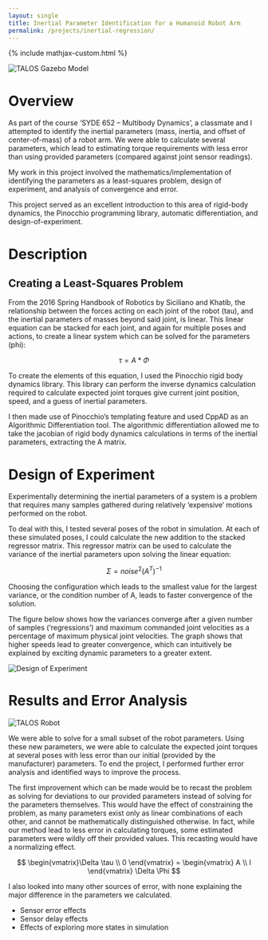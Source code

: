 ```yaml
---
layout: single
title: Inertial Parameter Identification for a Humanoid Robot Arm
permalink: /projects/inertial-regression/
---
```

{% include mathjax-custom.html %}


![TALOS Gazebo Model](/pages/projects/inertial-regression/talos_static_experiment_gazebo.png) 


# Overview

As part of the course ‘SYDE 652 – Multibody Dynamics’, a classmate and I attempted to identify the inertial parameters (mass, inertia, and offset of center-of-mass) of a robot arm. We were able to calculate several parameters, which lead to estimating torque requirements with less error than using provided parameters (compared against joint sensor readings).

My work in this project involved the mathematics/implementation of identifying the parameters as a least-squares problem, design of experiment, and analysis of convergence and error.

This project served as an excellent introduction to this area of rigid-body dynamics, the Pinocchio programming library, automatic differentiation, and design-of-experiment.


# Description

## Creating a Least-Squares Problem

From the 2016 Spring Handbook of Robotics by Siciliano and Khatib, the relationship between the forces acting on each joint of the robot (tau), and the inertial parameters of masses beyond said joint, is linear. This linear equation can be stacked for each joint, and again for multiple poses and actions, to create a linear system which can be solved for the parameters (phi):

 $$  \tau = A*\Phi  $$

To create the elements of this equation, I used the Pinocchio rigid body dynamics library. This library can perform the inverse dynamics calculation required to calculate expected joint torques give current joint position, speed, and a guess of inertial parameters.

I then made use of Pinocchio’s templating feature and used CppAD as an Algorithmic Differentiation tool. The algorithmic differentiation allowed me to take the jacobian of rigid body dynamics calculations in terms of the inertial parameters, extracting the A matrix.


# Design of Experiment

Experimentally determining the inertial parameters of a system is a problem that requires many samples gathered during relatively ‘expensive’ motions performed on the robot.

To deal with this, I tested several poses of the robot in simulation. At each of these simulated poses, I could calculate the new addition to the stacked regressor matrix. This regressor matrix can be used to calculate the variance of the inertial parameters upon solving the linear equation:

 $$  \Sigma= noise^2 (A^T)^{-1}  $$

Choosing the configuration which leads to the smallest value for the largest variance, or the condition number of A, leads to faster convergence of the solution.

The figure below shows how the variances converge after a given number of samples (‘regressions’) and maximum commanded joint velocities as a percentage of maximum physical joint velocities. The graph shows that higher speeds lead to greater convergence, which can intuitively be explained by exciting dynamic parameters to a greater extent.

![Design of Experiment](/Wesley-Fisher/pages/projects/inertial-regression/vel_limits_on_convergence.png) 


# Results and Error Analysis

![TALOS Robot](/Wesley-Fisher/pages/projects/inertial-regression/talos_static_experiment.png)

We were able to solve for a small subset of the robot parameters. Using these new parameters, we were able to calculate the expected joint torques at several poses with less error than our initial (provided by the manufacturer) parameters.  To end the project, I performed further error analysis and identified ways to improve the process.

The first improvement which can be made would be to recast the problem as solving for deviations to our provided parameters instead of solving for the parameters themselves. This would have the effect of constraining the problem, as many parameters exist only as linear combinations of each other, and cannot be mathematically distinguished otherwise. In fact, while our method lead to less error in calculating torques, some estimated parameters were wildly off their provided values. This recasting would have a normalizing effect.

$$  \begin{vmatrix}\Delta \tau \\ 0 \end{vmatrix} = \begin{vmatrix} A  \\ I \end{vmatrix} \Delta \Phi  $$

I also looked into many other sources of error, with none explaining the major difference in the parameters we calculated.

* Sensor error effects
* Sensor delay effects
* Effects of exploring more states in simulation
